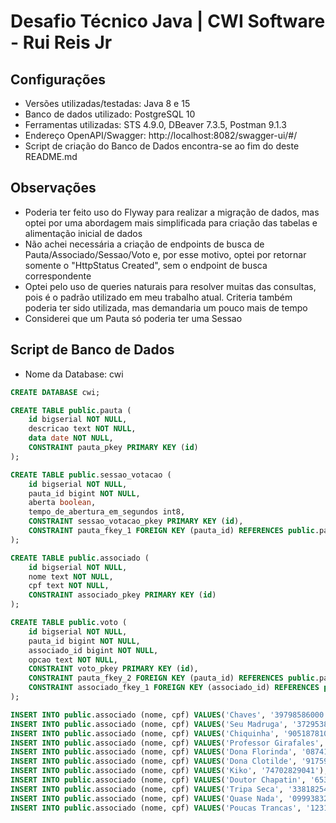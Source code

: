 # Desafio Técnico Java | CWI Software - Rui Reis Jr

## Configurações
* Versões utilizadas/testadas: Java 8 e 15
* Banco de dados utilizado: PostgreSQL 10
* Ferramentas utilizadas: STS 4.9.0, DBeaver 7.3.5, Postman 9.1.3
* Endereço OpenAPI/Swagger: http://localhost:8082/swagger-ui/#/
* Script de criação do Banco de Dados encontra-se ao fim do deste README.md

## Observações
* Poderia ter feito uso do Flyway para realizar a migração de dados, mas optei por uma abordagem mais simplificada para criação das tabelas e alimentação inicial de dados
* Não achei necessária a criação de endpoints de busca de Pauta/Associado/Sessao/Voto e, por esse motivo, optei por retornar somente o "HttpStatus Created", sem o endpoint de busca correspondente
* Optei pelo uso de queries naturais para resolver muitas das consultas, pois é o padrão utilizado em meu trabalho atual. Criteria também poderia ter sido utilizada, mas demandaria um pouco mais de tempo
* Considerei que um Pauta só poderia ter uma Sessao

## Script de Banco de Dados
* Nome da Database: cwi

```sql
CREATE DATABASE cwi;

CREATE TABLE public.pauta (
	id bigserial NOT NULL,
	descricao text NOT NULL,
	data date NOT NULL,
	CONSTRAINT pauta_pkey PRIMARY KEY (id)
);

CREATE TABLE public.sessao_votacao (
	id bigserial NOT NULL,
	pauta_id bigint NOT NULL,
	aberta boolean,
	tempo_de_abertura_em_segundos int8,
	CONSTRAINT sessao_votacao_pkey PRIMARY KEY (id),
	CONSTRAINT pauta_fkey_1 FOREIGN KEY (pauta_id) REFERENCES public.pauta(id)
);

CREATE TABLE public.associado (
	id bigserial NOT NULL,
	nome text NOT NULL,
	cpf text NOT NULL,
	CONSTRAINT associado_pkey PRIMARY KEY (id)
);

CREATE TABLE public.voto (
	id bigserial NOT NULL,
	pauta_id bigint NOT NULL,
	associado_id bigint NOT NULL,
	opcao text NOT NULL,
	CONSTRAINT voto_pkey PRIMARY KEY (id),
	CONSTRAINT pauta_fkey_2 FOREIGN KEY (pauta_id) REFERENCES public.pauta(id),
	CONSTRAINT associado_fkey_1 FOREIGN KEY (associado_id) REFERENCES public.associado(id)
);

INSERT INTO public.associado (nome, cpf) VALUES('Chaves', '39798586000');
INSERT INTO public.associado (nome, cpf) VALUES('Seu Madruga', '37295385002');
INSERT INTO public.associado (nome, cpf) VALUES('Chiquinha', '90518781097');
INSERT INTO public.associado (nome, cpf) VALUES('Professor Girafales', '82478826046');
INSERT INTO public.associado (nome, cpf) VALUES('Dona Florinda', '08741448090');
INSERT INTO public.associado (nome, cpf) VALUES('Dona Clotilde', '91759172030');
INSERT INTO public.associado (nome, cpf) VALUES('Kiko', '74702829041');
INSERT INTO public.associado (nome, cpf) VALUES('Doutor Chapatin', '65324328065');
INSERT INTO public.associado (nome, cpf) VALUES('Tripa Seca', '33818254028');
INSERT INTO public.associado (nome, cpf) VALUES('Quase Nada', '09993832057');
INSERT INTO public.associado (nome, cpf) VALUES('Poucas Trancas', '12312312300'); -- CPF inválido propositalmente
```
